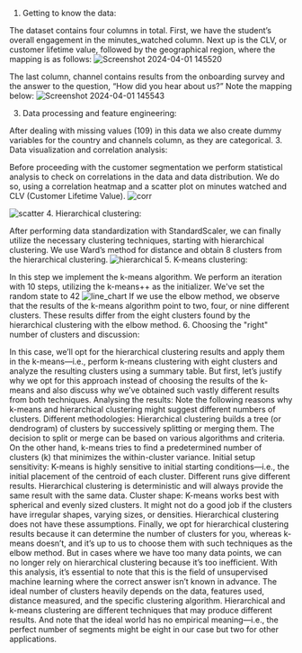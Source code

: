 1. Getting to know the data:
   
  The dataset contains four columns in total. 
  First, we have the student’s overall engagement in the minutes_watched column. Next up is the CLV, or customer lifetime value, followed by the geographical region, where the mapping is as follows:
![Screenshot 2024-04-01 145520](https://github.com/ElitsaKal/Customer-Segmentation-with-Hierarchical-Clustering-and-K-means/assets/162779608/6c7b3588-4094-416f-b902-62fd2bd7b498)
 
  The last column, channel contains results from the onboarding survey and the answer to the question, “How did you hear about us?” 
  Note the mapping below:
![Screenshot 2024-04-01 145543](https://github.com/ElitsaKal/Customer-Segmentation-with-Hierarchical-Clustering-and-K-means/assets/162779608/d8f2df7c-717d-4950-80fc-0a58014caea7)

3. Data processing and feature engineering:
   
  After dealing with missing values (109) in this data we also create dummy variables for the country and channels column, as they are categorical.
3. Data visualization and correlation analysis:

   Before proceeding with the customer segmentation we perform statistical analysis to check on correlations in the data and data distribution.
   We do so, using a correlation heatmap and a scatter plot on minutes watched and CLV (Customer Lifetime Value).
![corr](https://github.com/ElitsaKal/Customer-Segmentation-with-Hierarchical-Clustering-and-K-means/assets/162779608/30cff576-36fa-4c7f-944c-5c31b74368f9)

![scatter](https://github.com/ElitsaKal/Customer-Segmentation-with-Hierarchical-Clustering-and-K-means/assets/162779608/a77e4977-cb1f-4b36-a0fb-0f40970f8f9c)
4. Hierarchical clustering:

After performing data standardization with StandardScaler, we can finally utilize the necessary clustering techniques, starting with hierarchical clustering. 
We use Ward’s method for distance and obtain 8 clusters from the hierarchical clustering.
![hierarchical](https://github.com/ElitsaKal/Customer-Segmentation-with-Hierarchical-Clustering-and-K-means/assets/162779608/dad3f690-9b56-4540-bfa3-92975ba67a23)
5. K-means clustering: 

In this step we implement the k-means algorithm. We perform an iteration with 10 steps, utilizing the k-means++ as the initializer. We've set the random state to 42
![line_chart](https://github.com/ElitsaKal/Customer-Segmentation-with-Hierarchical-Clustering-and-K-means/assets/162779608/26bbf95d-2d2f-4a70-a437-1b1f17c3714c)
 If we use the elbow method, we observe that the results of the k-means algorithm point to two, four, or nine different clusters. 
 These results differ from the eight clusters found by the hierarchical clustering with the elbow method.
6. Choosing the "right" number of clusters and discussion:

In this case, we’ll opt for the hierarchical clustering results and apply them in the k-means—i.e., perform k-means clustering with eight clusters and analyze the resulting clusters using a summary table.
But first, let’s justify why we opt for this approach instead of choosing the results of the k-means and also discuss why we’ve obtained such vastly different results from both techniques.
Analysing the results: Note the following reasons why k-means and hierarchical clustering might suggest different numbers of clusters.
Different methodologies: Hierarchical clustering builds a tree (or dendrogram) of clusters by successively splitting or merging them. The decision to split or merge can be based on various algorithms and criteria. 
On the other hand, k-means tries to find a predetermined number of clusters (k) that minimizes the within-cluster variance.
Initial setup sensitivity: K-means is highly sensitive to initial starting conditions—i.e., the initial placement of the centroid of each cluster. Different runs give different results.
Hierarchical clustering is deterministic and will always provide the same result with the same data.
Cluster shape: K-means works best with spherical and evenly sized clusters. It might not do a good job if the clusters have irregular shapes, varying sizes, or densities.
Hierarchical clustering does not have these assumptions.
Finally, we opt for hierarchical clustering results because it can determine the number of clusters for you, whereas k-means doesn’t, and it’s up to us to choose them with such techniques as the elbow method.
But in cases where we have too many data points, we can no longer rely on hierarchical clustering because it’s too inefficient. 
With this analysis, it’s essential to note that this is the field of unsupervised machine learning where the correct answer isn’t known in advance.
The ideal number of clusters heavily depends on the data, features used, distance measured, and the specific clustering algorithm. Hierarchical and k-means clustering are different techniques that may produce different results. 
And note that the ideal world has no empirical meaning—i.e., the perfect number of segments might be eight in our case but two for other applications.
